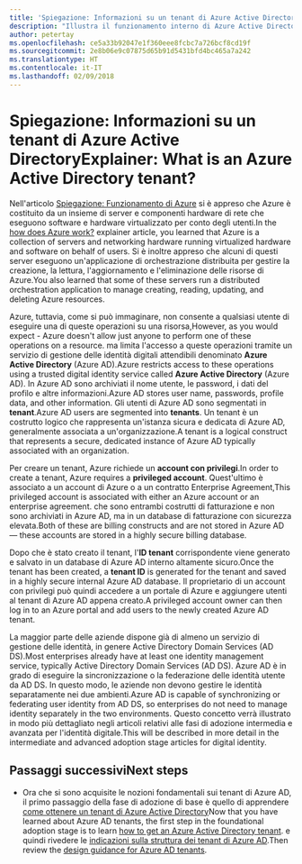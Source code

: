 ```yaml
---
title: 'Spiegazione: Informazioni su un tenant di Azure Active Directory'
description: "Illustra il funzionamento interno di Azure Active Directory per fornire l'identità come servizio (IDaaS) in Azure"
author: petertay
ms.openlocfilehash: ce5a33b92047e1f360eee8fcbc7a726bcf8cd19f
ms.sourcegitcommit: 2e8b06e9c07875d65b91d5431bfd4bc465a7a242
ms.translationtype: HT
ms.contentlocale: it-IT
ms.lasthandoff: 02/09/2018
---
```

# <a name="explainer-what-is-an-azure-active-directory-tenant"></a><span data-ttu-id="c7c2b-103">Spiegazione: Informazioni su un tenant di Azure Active Directory</span><span class="sxs-lookup"><span data-stu-id="c7c2b-103">Explainer: What is an Azure Active Directory tenant?</span></span>

<span data-ttu-id="c7c2b-104">Nell'articolo [Spiegazione: Funzionamento di Azure](azure-explainer.md) si è appreso che Azure è costituito da un insieme di server e componenti hardware di rete che eseguono software e hardware virtualizzato per conto degli utenti.</span><span class="sxs-lookup"><span data-stu-id="c7c2b-104">In the [how does Azure work?](azure-explainer.md) explainer article, you learned that Azure is a collection of servers and networking hardware running virtualized hardware and software on behalf of users.</span></span> <span data-ttu-id="c7c2b-105">Si è inoltre appreso che alcuni di questi server eseguono un'applicazione di orchestrazione distribuita per gestire la creazione, la lettura, l'aggiornamento e l'eliminazione delle risorse di Azure.</span><span class="sxs-lookup"><span data-stu-id="c7c2b-105">You also learned that some of these servers run a distributed orchestration application to manage creating, reading, updating, and deleting Azure resources.</span></span>

<span data-ttu-id="c7c2b-106">Azure, tuttavia, come si può immaginare, non consente a qualsiasi utente di eseguire una di queste operazioni su una risorsa,</span><span class="sxs-lookup"><span data-stu-id="c7c2b-106">However, as you would expect - Azure doesn't allow just anyone to perform one of these operations on a resource.</span></span> <span data-ttu-id="c7c2b-107">ma limita l'accesso a queste operazioni tramite un servizio di gestione delle identità digitali attendibili denominato **Azure Active Directory** (Azure AD).</span><span class="sxs-lookup"><span data-stu-id="c7c2b-107">Azure restricts access to these operations using a trusted digital identity service called **Azure Active Directory** (Azure AD).</span></span> <span data-ttu-id="c7c2b-108">In Azure AD sono archiviati il nome utente, le password, i dati del profilo e altre informazioni.</span><span class="sxs-lookup"><span data-stu-id="c7c2b-108">Azure AD stores user name, passwords, profile data, and other information.</span></span> <span data-ttu-id="c7c2b-109">Gli utenti di Azure AD sono segmentati in **tenant**.</span><span class="sxs-lookup"><span data-stu-id="c7c2b-109">Azure AD users are segmented into **tenants**.</span></span> <span data-ttu-id="c7c2b-110">Un tenant è un costrutto logico che rappresenta un'istanza sicura e dedicata di Azure AD, generalmente associata a un'organizzazione.</span><span class="sxs-lookup"><span data-stu-id="c7c2b-110">A tenant is a logical construct that represents a secure, dedicated instance of Azure AD typically associated with an organization.</span></span>

<span data-ttu-id="c7c2b-111">Per creare un tenant, Azure richiede un **account con privilegi**.</span><span class="sxs-lookup"><span data-stu-id="c7c2b-111">In order to create a tenant, Azure requires a **privileged account**.</span></span> <span data-ttu-id="c7c2b-112">Quest'ultimo è associato a un account di Azure o a un contratto Enterprise Agreement,</span><span class="sxs-lookup"><span data-stu-id="c7c2b-112">This privileged account is associated with either an Azure account or an enterprise agreement.</span></span> <span data-ttu-id="c7c2b-113">che sono entrambi costrutti di fatturazione e non sono archiviati in Azure AD, ma in un database di fatturazione con sicurezza elevata.</span><span class="sxs-lookup"><span data-stu-id="c7c2b-113">Both of these are billing constructs and are not stored in Azure AD &mdash; these accounts are stored in a highly secure billing database.</span></span> 

<span data-ttu-id="c7c2b-114">Dopo che è stato creato il tenant, l'**ID tenant** corrispondente viene generato e salvato in un database di Azure AD interno altamente sicuro.</span><span class="sxs-lookup"><span data-stu-id="c7c2b-114">Once the tenant has been created, a **tenant ID** is generated for the tenant and saved in a highly secure internal Azure AD database.</span></span> <span data-ttu-id="c7c2b-115">Il proprietario di un account con privilegi può quindi accedere a un portale di Azure e aggiungere utenti al tenant di Azure AD appena creato.</span><span class="sxs-lookup"><span data-stu-id="c7c2b-115">A privileged account owner can then log in to an Azure portal and add users to the newly created Azure AD tenant.</span></span> 

<span data-ttu-id="c7c2b-116">La maggior parte delle aziende dispone già di almeno un servizio di gestione delle identità, in genere Active Directory Domain Services (AD DS).</span><span class="sxs-lookup"><span data-stu-id="c7c2b-116">Most enterprises already have at least one identity management service, typically Active Directory Domain Services (AD DS).</span></span> <span data-ttu-id="c7c2b-117">Azure AD è in grado di eseguire la sincronizzazione o la federazione delle identità utente da AD DS. In questo modo, le aziende non devono gestire le identità separatamente nei due ambienti.</span><span class="sxs-lookup"><span data-stu-id="c7c2b-117">Azure AD is capable of synchronizing or federating user identity from AD DS, so enterprises do not need to manage identity separately in the two environments.</span></span> <span data-ttu-id="c7c2b-118">Questo concetto verrà illustrato in modo più dettagliato negli articoli relativi alle fasi di adozione intermedia e avanzata per l'identità digitale.</span><span class="sxs-lookup"><span data-stu-id="c7c2b-118">This will be described in more detail in the intermediate and advanced adoption stage articles for digital identity.</span></span>

## <a name="next-steps"></a><span data-ttu-id="c7c2b-119">Passaggi successivi</span><span class="sxs-lookup"><span data-stu-id="c7c2b-119">Next steps</span></span>

* <span data-ttu-id="c7c2b-120">Ora che si sono acquisite le nozioni fondamentali sui tenant di Azure AD, il primo passaggio della fase di adozione di base è quello di apprendere [come ottenere un tenant di Azure Active Directory][how-to-get-aad-tenant]</span><span class="sxs-lookup"><span data-stu-id="c7c2b-120">Now that you have learned about Azure AD tenants, the first step in the foundational adoption stage is to learn [how to get an Azure Active Directory tenant][how-to-get-aad-tenant].</span></span> <span data-ttu-id="c7c2b-121">e quindi rivedere le [indicazioni sulla struttura dei tenant di Azure AD](tenant.md).</span><span class="sxs-lookup"><span data-stu-id="c7c2b-121">Then review the [design guidance for Azure AD tenants](tenant.md).</span></span>

<!-- Links -->
[how-to-get-aad-tenant]: /azure/active-directory/develop/active-directory-howto-tenant?toc=/azure/architecture/cloud-adoption-guide/toc.json